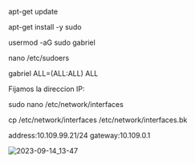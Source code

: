
apt-get update 

apt-get install -y sudo

usermod -aG sudo gabriel

nano /etc/sudoers

gabriel ALL=(ALL:ALL) ALL

Fijamos la direccion IP: 

sudo nano /etc/network/interfaces

cp /etc/network/interfaces /etc/network/interfaces.bk

  address:10.109.99.21/24
  gateway:10.109.0.1

![2023-09-14_13-47](https://github.com/SaruGGS/SaruGGS/assets/93264560/334d3430-2bb0-46b9-aaec-edc5da55da8e)
